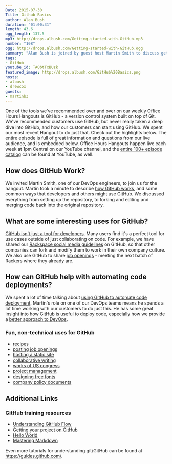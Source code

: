 ```yaml
---
Date: 2015-07-30
Title: Github Basics
author: Alan Bush
duration: "01:00:31"
length: 43.6
ogg_length: 137.5
mp3: http://drops.albush.com/Getting-started-with-GitHub.mp3
number: "108"
ogg: http://drops.albush.com/Getting-started-with-GitHub.ogg
summary: "Alan Bush is joined by guest host Martin Smith to discuss getting started with GitHub. Martin is a DevOps engineer and has years of experience hosting his own projects on GitHub, as well as collaborating with Rackspace customers via GitHub."
tags:
- GitHub
youtube_id: TAObtTxBUzk
featured_image: http://drops.albush.com/GitHub%20Basics.png
hosts:
- albush
- drewcox
guests:
- martinb3
---
```

One of the tools we've recommended over and over on our weekly Office Hours Hangouts is GitHub - a version control system built on top of Git. We've recommended customers use GitHub, but never really taken a deep dive into GitHub, and how our customers can start using GitHub. We spent our most recent Hangout to do just that. Check out the highlights below. The entire episode is full of great information and questions from our live audience, and is embedded below. Office Hours Hangouts happen live each week at 1pm Central on our YouTube channel, and the [entire 100+ episode catalog](https://www.youtube.com/playlist?list=PLXK8KWNgW1Ms1ROsbIhOg6kJV2eOqAP3Y) can be found at YouTube, as well.

## How does GitHub Work?

We invited Martin Smith, one of our DevOps engineers, to join us for the hangout. Martin took a minute to describe [how GitHub works](http://www.youtube.com/watch?v=TAObtTxBUzk&t=10m37s), and some common ways that developers and others might use GitHub. We discussed everything from setting up the repository, to forking and editing and merging code back into the original repository.

## What are some interesting uses for GitHub?

[GitHub isn't just a tool for developers](https://www.youtube.com/watch?v=TAObtTxBUzk&feature=youtu.be&t=8m32s). Many users find it's a perfect tool for use cases outside of just collaborating on code. For example, we have shared our [Rackspace social media guidelines](https://github.com/rackspace/social_media_guidelines) on GitHub, so that other companies can fork and modify them to work in their own company culture. We also use GitHub to share [job openings](https://github.com/rackspace/rackspace_jobs) - meeting the next batch of Rackers where they already are.

## How can GitHub help with automating code deployments?

We spent a lot of time talking about [using GitHub to automate code deployment](http://www.youtube.com/watch?v=TAObtTxBUzk&t=35m40s). Martin's role on one of our DevOps teams means he spends a lot time working with our customers to do just this. He has some great insight into how GitHub is useful to deploy code, especially how we provide a [better approach to DevOps](http://www.rackspace.com/devops).

### Fun, non-technical uses for GitHub

* [recipes](http://forkthecookbook.com/)
* [posting job openings](https://github.com/rackspace/rackspace_jobs)
* [hosting a static site](http://blog.albush.com)
* [collaborative writing](https://github.com/albush/Getting-Started-Guide)
* [works of US congress](https://github.com/unitedstates/congress)
* [project management](https://trello.com/)
* [designing free fonts](https://github.com/larsenwork/monoid)
* [company policy documents](https://github.com/rackspace/social_media_guidelines)

## Additional Links

### GitHub training resources

* [Understanding GitHub Flow](https://guides.github.com/introduction/flow/)
* [Getting your project on GitHub](https://guides.github.com/introduction/getting-your-project-on-github/)
* [Hello World](https://guides.github.com/activities/hello-world/)
* [Mastering Markdown](https://guides.github.com/features/mastering-markdown/)

Even more tutorials for understanding git/GitHub can be found at https://guides.github.com/.

